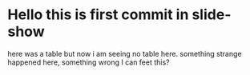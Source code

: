 # Hello this is first commit in slide-show
here was a table but now i am seeing no table here.
something strange happened here, something wrong I can feet this?

